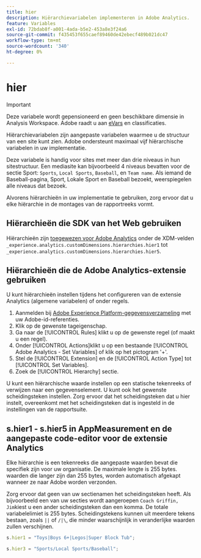 ```yaml
---
title: hier
description: Hiërarchievariabelen implementeren in Adobe Analytics.
feature: Variables
exl-id: 72bdab8f-a001-4ada-b5e2-453a8e3f24a6
source-git-commit: f435453f655caef89460de42ebecf489b021dc47
workflow-type: tm+mt
source-wordcount: '340'
ht-degree: 0%

---
```


# hier

>[!IMPORTANT]
>
>Deze variabele wordt gepensioneerd en geen beschikbare dimensie in Analysis Workspace. Adobe raadt u aan [eVars](evar.md) en classificaties.

Hiërarchievariabelen zijn aangepaste variabelen waarmee u de structuur van een site kunt zien. Adobe ondersteunt maximaal vijf hiërarchische variabelen in uw implementatie.

Deze variabele is handig voor sites met meer dan drie niveaus in hun sitestructuur. Een mediasite kan bijvoorbeeld 4 niveaus bevatten voor de sectie Sport: `Sports`, `Local Sports`, `Baseball`, en `Team name`. Als iemand de Baseball-pagina, Sport, Lokale Sport en Baseball bezoekt, weerspiegelen alle niveaus dat bezoek.

Alvorens hiërarchieën in uw implementatie te gebruiken, zorg ervoor dat u elke hiërarchie in de montages van de rapportreeks vormt.

## Hiërarchieën die SDK van het Web gebruiken

Hiërarchieën zijn [toegewezen voor Adobe Analytics](https://experienceleague.adobe.com/docs/analytics/implementation/aep-edge/variable-mapping.html) onder de XDM-velden `_experience.analytics.customDimensions.hierarchies.hier1` tot `_experience.analytics.customDimensions.hierarchies.hier5`.

## Hiërarchieën die de Adobe Analytics-extensie gebruiken

U kunt hiërarchieën instellen tijdens het configureren van de extensie Analytics (algemene variabelen) of onder regels.

1. Aanmelden bij [Adobe Experience Platform-gegevensverzameling](https://experience.adobe.com/data-collection) met uw Adobe-id-referenties.
2. Klik op de gewenste tageigenschap.
3. Ga naar de [!UICONTROL Rules] klikt u op de gewenste regel (of maakt u een regel).
4. Onder [!UICONTROL Actions]klikt u op een bestaande [!UICONTROL Adobe Analytics - Set Variables] of klik op het pictogram &#39;+&#39;.
5. Stel de [!UICONTROL Extension] en de [!UICONTROL Action Type] tot [!UICONTROL Set Variables].
6. Zoek de [!UICONTROL Hierarchy] sectie.

U kunt een hiërarchische waarde instellen op een statische tekenreeks of verwijzen naar een gegevenselement. U kunt ook het gewenste scheidingsteken instellen. Zorg ervoor dat het scheidingsteken dat u hier instelt, overeenkomt met het scheidingsteken dat is ingesteld in de instellingen van de rapportsuite.

## s.hier1 - s.hier5 in AppMeasurement en de aangepaste code-editor voor de extensie Analytics

Elke hiërarchie is een tekenreeks die aangepaste waarden bevat die specifiek zijn voor uw organisatie. De maximale lengte is 255 bytes. waarden die langer zijn dan 255 bytes, worden automatisch afgekapt wanneer ze naar Adobe worden verzonden.

Zorg ervoor dat geen van uw sectienamen het scheidingsteken heeft. Als bijvoorbeeld een van uw secties wordt aangeroepen `Coach Griffin, Jim`kiest u een ander scheidingsteken dan een komma. De totale variabelelimiet is 255 bytes. Scheidingstekens kunnen uit meerdere tekens bestaan, zoals `||` of `/|\`, die minder waarschijnlijk in veranderlijke waarden zullen verschijnen.

```js
s.hier1 = "Toys|Boys 6+|Legos|Super Block Tub";

s.hier3 = "Sports/Local Sports/Baseball";
```
